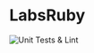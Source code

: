 # LabsRuby

![Unit Tests & Lint](https://github.com/Kostya808/LabsRuby/workflows/Unit%20Tests%20&%20Lint/badge.svg)

